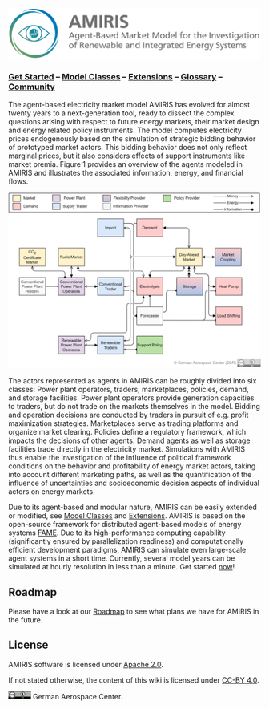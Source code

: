 ![AMIRIS_Logo](uploads/AMIRIS_LogoWTitle.png)

### [Get Started](./Get-Started.md) &ndash; [Model Classes](./Classes.md)  &ndash; [Extensions](./Extensions.md) &ndash; [Glossary](./Glossary.md) &ndash; [Community](./Community.md)

The agent-based electricity market model AMIRIS has evolved for almost twenty years to a next-generation tool, ready to dissect the complex questions arising with respect to future energy markets, their market design and energy related policy instruments.
The model computes electricity prices endogenously based on the simulation of strategic bidding behavior of prototyped market actors.
This bidding behavior does not only reflect marginal prices, but it also considers effects of support instruments like market premia.
Figure 1 provides an overview of the agents modeled in AMIRIS and illustrates the associated information, energy, and financial flows.

![AMIRIS_ModelSchema_CCBY4](uploads/AMIRIS_ModellSchema_CCBY4.png)

The actors represented as agents in AMIRIS can be roughly divided into six classes: Power plant operators, traders, marketplaces, policies, demand, and storage facilities.
Power plant operators provide generation capacities to traders, but do not trade on the markets themselves in the model.
Bidding and operation decisions are conducted by traders in pursuit of e.g. profit maximization strategies.
Marketplaces serve as trading platforms and organize market clearing.
Policies define a regulatory framework, which impacts the decisions of other agents. Demand agents as well as storage facilities trade directly in the electricity market. Simulations with AMIRIS thus enable the investigation of the influence of political framework conditions on the behavior and profitability of energy market actors, taking into account different marketing paths, as well as the quantification of the influence of uncertainties and socioeconomic decision aspects of individual actors on energy markets.

Due to its agent-based and modular nature, AMIRIS can be easily extended or modified, see [Model Classes](Classes) and [Extensions](Extensions).
AMIRIS is based on the open-source framework for distributed agent-based models of energy systems [FAME](https://gitlab.com/fame-framework/wiki/-/wikis/home).
Due to its high-performance computing capability (significantly ensured by parallelization readiness) and computationally efficient development paradigms, AMIRIS can simulate even large-scale agent systems in a short time.
Currently, several model years can be simulated at hourly resolution in less than a minute.
Get started [now](Get-Started)!

## Roadmap

Please have a look at our [Roadmap](./Roadmap.md) to see what plans we have for AMIRIS in the future.

## License

AMIRIS software is licensed under [Apache 2.0](../LICENSES/Apache-2.0.txt).

If not stated otherwise, the content of this wiki is licensed under [CC-BY 4.0](https://creativecommons.org/licenses/by/4.0).

<img src="./uploads/cc-by.png" alt="CC-BY 4.0" width="45"/> German Aerospace Center.